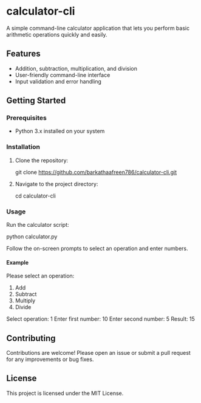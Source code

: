 # calculator-cli

A simple command-line calculator application that lets you perform basic arithmetic operations quickly and easily.

## Features

- Addition, subtraction, multiplication, and division
- User-friendly command-line interface
- Input validation and error handling

## Getting Started

### Prerequisites

- Python 3.x installed on your system

### Installation

1. Clone the repository:
   
   git clone https://github.com/barkathaafreen786/calculator-cli.git
   
2. Navigate to the project directory:
   
   cd calculator-cli
   

### Usage

Run the calculator script:

python calculator.py


Follow the on-screen prompts to select an operation and enter numbers.

#### Example


Please select an operation:
1. Add
2. Subtract
3. Multiply
4. Divide

Select operation: 1
Enter first number: 10
Enter second number: 5
Result: 15


## Contributing

Contributions are welcome! Please open an issue or submit a pull request for any improvements or bug fixes.

## License

This project is licensed under the MIT License.
